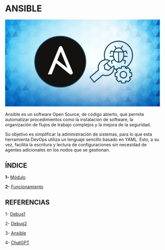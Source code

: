 # ANSIBLE

![ansible](img/ansible.webp)

Ansible es un software Open Source, de código abierto, que permite automatizar procedimientos como la instalación de software, la organización de flujos de trabajo complejos y la mejora de la seguridad.

Su objetivo es simplificar la administración de sistemas, para lo que esta herramienta DevOps utiliza un lenguaje sencillo basado en YAML. Esto, a su vez, facilita la escritura y lectura de configuraciones sin necesidad de agentes adicionales en los nodos que se gestionan.

## ÍNDICE

**1-** [Módulo](modulo.md)

**2-** [Funcionamiento](funcionamiento.md)

## REFERENCIAS

1- [Debug1](https://labex.io/es/tutorials/ansible-ansible-playbook-basics-390426)

2- [Debug2](https://www.ochobitshacenunbyte.com/2020/01/07/10-modulos-importantes-para-ansible/)

3- [Ansible](https://www.godaddy.com/resources/es/crearweb/que-es-ansible)

4- [ChatGPT](https://chatgpt.com/)

